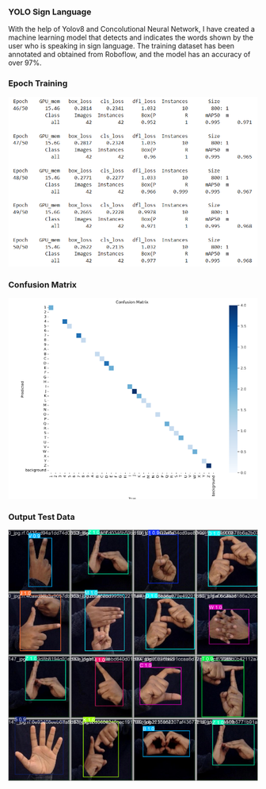 ### YOLO Sign Language
With the help of Yolov8 and Concolutional Neural Network, I have created a machine learning model that detects and indicates the words shown by the user who is speaking in sign language. The training dataset has been annotated and obtained from Roboflow, and the model has an accuracy of over 97%. 

### Epoch Training

  ![Epoch Training](epochs.png)

### Confusion Matrix
 ![Matrix](matrix.png)
 
### Output Test Data
 ![Test](Output.png)
